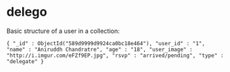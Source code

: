 # delego

Basic structure of a user in a collection:

 `
 {
    "_id" : ObjectId("589d9999d9924ca0bc18e464"),
    "user_id" : "1",
    "name" : "Aniruddh Chandratre",
    "age" : "18",
    "user_image" : "http://i.imgur.com/eFZf9EP.jpg",
    "rsvp" : "arrived/pending",
    "type" : "delegate"
}
 `
